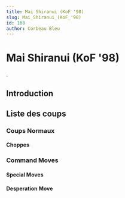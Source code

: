 ```yaml
---
title: Mai Shiranui (KoF '98)
slug: Mai_Shiranui_(KoF_'98)
id: 168
author: Corbeau Bleu
---
```


# Mai Shiranui (KoF '98)

.

## Introduction

## Liste des coups

### Coups Normaux

#### Choppes

### Command Moves

#### Special Moves

#### Desperation Move
